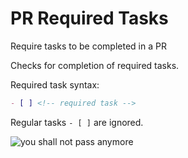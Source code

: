 # PR Required Tasks

Require tasks to be completed in a PR

Checks for completion of required tasks.

Required task syntax:

```md
- [ ] <!-- required task -->
```
 Regular tasks `- [ ]` are ignored.

![you shall not pass](https://i.kym-cdn.com/entries/icons/original/000/002/144/You_Shall_Not_Pass!_0-1_screenshot.jpg)
anymore

